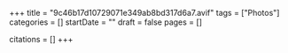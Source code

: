 +++
title = "9c46b17d10729071e349ab8bd317d6a7.avif"
tags = ["Photos"]
categories = []
startDate = ""
draft = false
pages = []

citations = []
+++
